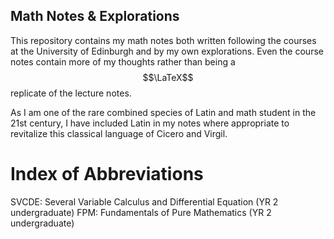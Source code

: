 Math Notes & Explorations
---

This repository contains my math notes both written following the courses at the University of Edinburgh and by my own explorations.
Even the course notes contain more of my thoughts rather than being a $$\LaTeX$$ replicate of the lecture notes.

As I am one of the rare combined species of Latin and math student in the 21st century, I have included Latin in my notes where appropriate to revitalize this classical language of Cicero and Virgil.

# Index of Abbreviations
SVCDE: Several Variable Calculus and Differential Equation (YR 2 undergraduate)
FPM: Fundamentals of Pure Mathematics (YR 2 undergraduate)
